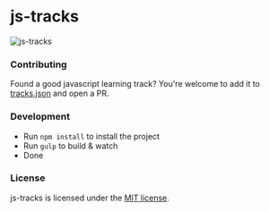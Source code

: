 js-tracks
=========

![js-tracks](http://i.imgur.com/z52BCNe.png)

### Contributing
Found a good javascript learning track? You're welcome to add it to [tracks.json](https://github.com/montecruiseto/js-tracks/blob/master/source/data/tracks.json) and open a PR.

### Development

- Run `npm install` to install the project
- Run `gulp` to build & watch
- Done

### License

js-tracks is licensed under the [MIT license](http://opensource.org/licenses/MIT).

